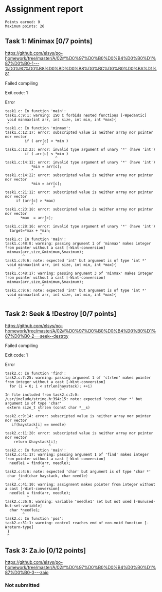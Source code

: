 # Assignment report
```
Points earned: 0
Maximum points: 26
```

## Task 1: Minimax [0/7 points]
https://github.com/elsys/po-homework/tree/master/A/02#%D0%97%D0%B0%D0%B4%D0%B0%D1%87%D0%B0-1---%D0%9C%D0%B8%D0%BD%D0%B8%D0%BC%D0%B0%D0%BA%D1%81

Failed compiling

Exit code: 1

Error
```
task1.c: In function 'main':
task1.c:9:1: warning: ISO C forbids nested functions [-Wpedantic]
 void minmax(int arr, int size, int min, int *max){
 ^
task1.c: In function 'minmax':
task1.c:12:17: error: subscripted value is neither array nor pointer nor vector
         if ( arr[c] < *min ) 
                 ^
task1.c:12:23: error: invalid type argument of unary '*' (have 'int')
         if ( arr[c] < *min ) 
                       ^
task1.c:14:12: error: invalid type argument of unary '*' (have 'int')
            *min = arr[c];
            ^
task1.c:14:22: error: subscripted value is neither array nor pointer nor vector
            *min = arr[c];
                      ^
task1.c:21:12: error: subscripted value is neither array nor pointer nor vector
     if (arr[c] > *max)
            ^
task1.c:23:18: error: subscripted value is neither array nor pointer nor vector
       *max  = arr[c];
                  ^
task1.c:28:16: error: invalid type argument of unary '*' (have 'int')
  target=*max + *min;
                ^
task1.c: In function 'main':
task1.c:48:8: warning: passing argument 1 of 'minmax' makes integer from pointer without a cast [-Wint-conversion]
 minmax(arr,size,&minimum,&maximum);
        ^
task1.c:9:6: note: expected 'int' but argument is of type 'int *'
 void minmax(int arr, int size, int min, int *max){
      ^
task1.c:48:17: warning: passing argument 3 of 'minmax' makes integer from pointer without a cast [-Wint-conversion]
 minmax(arr,size,&minimum,&maximum);
                 ^
task1.c:9:6: note: expected 'int' but argument is of type 'int *'
 void minmax(int arr, int size, int min, int *max){
      ^

```

## Task 2: Seek & !Destroy [0/7 points]
https://github.com/elsys/po-homework/tree/master/A/02#%D0%97%D0%B0%D0%B4%D0%B0%D1%87%D0%B0-2---seek--destroy

Failed compiling

Exit code: 1

Error
```
task2.c: In function 'find':
task2.c:7:25: warning: passing argument 1 of 'strlen' makes pointer from integer without a cast [-Wint-conversion]
  for (i = 0; i < strlen(haystack); ++i)
                         ^
In file included from task2.c:2:0:
/usr/include/string.h:394:15: note: expected 'const char *' but argument is of type 'char'
 extern size_t strlen (const char *__s)
               ^
task2.c:9:14: error: subscripted value is neither array nor pointer nor vector
   if(haystack[i] == needle)
              ^
task2.c:11:20: error: subscripted value is neither array nor pointer nor vector
    return &haystack[i];
                    ^
task2.c: In function 'main':
task2.c:41:17: warning: passing argument 1 of 'find' makes integer from pointer without a cast [-Wint-conversion]
  needle1 = find(arr, needle);
                 ^
task2.c:4:6: note: expected 'char' but argument is of type 'char *'
 char find(char haystack, char needle)
      ^
task2.c:41:10: warning: assignment makes pointer from integer without a cast [-Wint-conversion]
  needle1 = find(arr, needle);
          ^
task2.c:36:8: warning: variable 'needle1' set but not used [-Wunused-but-set-variable]
  char *needle1;
        ^
task2.c: In function 'pos':
task2.c:31:1: warning: control reaches end of non-void function [-Wreturn-type]
 }
 ^

```

## Task 3: Za.io [0/12 points]
https://github.com/elsys/po-homework/tree/master/A/02#%D0%97%D0%B0%D0%B4%D0%B0%D1%87%D0%B0-3---zaio

### Not submitted
